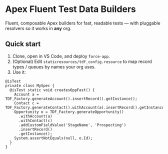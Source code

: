 # Apex Fluent Test Data Builders

Fluent, composable Apex builders for fast, readable tests — with pluggable resolvers so it works in **any** org.

## Quick start
1) Clone, open in VS Code, and deploy `force-app`.
2) (Optional) Edit `staticresources/tdf_config.resource` to map record types / queues by names your org uses.
3) Use it:

```apex
@isTest
private class MySpec {
  @isTest static void createsOppFast() {
    Account a = TDF_Factory.generateAccount().insertRecord().getInstance();
    Contact c = TDF_Factory.generateContact().withAccount(a).insertRecord().getInstance();
    Opportunity o = TDF_Factory.generateOpportunity()
      .withAccount(a)
      .withContact(c)
      .addCustomFieldValue('StageName', 'Prospecting')
      .insertRecord()
      .getInstance();
    System.assertNotEquals(null, o.Id);
  }
}
